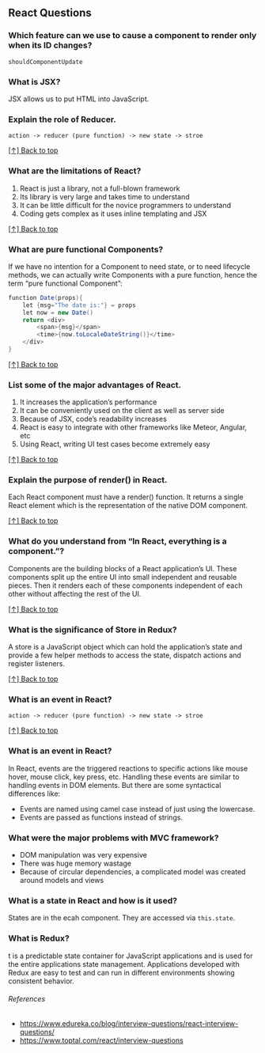 ## React Questions

### Which feature can we use to cause a component to render only when its ID changes?

```
shouldComponentUpdate
```

### What is JSX?

JSX allows us to put HTML into JavaScript.

### Explain the role of Reducer.

```
action -> reducer (pure function) -> new state -> stroe
```

[[↑] Back to top](#react-questions)

### What are the limitations of React?

1. React is just a library, not a full-blown framework
2. Its library is very large and takes time to understand
3. It can be little difficult for the novice programmers to understand
4. Coding gets complex as it uses inline templating and JSX

[[↑] Back to top](#react-questions)

### What are pure functional Components?

If we have no intention for a Component to need state, or to need lifecycle methods, we can actually write Components with a pure function, hence the term “pure functional Component”:

```cs
function Date(props){
    let {msg="The date is:"} = props
    let now = new Date()
    return <div>
        <span>{msg}</span>
        <time>{now.toLocaleDateString()}</time>
    </div>
}
```

[[↑] Back to top](#react-questions)

### List some of the major advantages of React.

1. It increases the application’s performance
2. It can be conveniently used on the client as well as server side
3. Because of JSX, code’s readability increases
4. React is easy to integrate with other frameworks like Meteor, Angular, etc
5. Using React, writing UI test cases become extremely easy

[[↑] Back to top](#react-questions)

### Explain the purpose of render() in React.

Each React component must have a render() function. It returns a single React element which is the representation of the native DOM component.

[[↑] Back to top](#react-questions)

### What do you understand from “In React, everything is a component.”?

Components are the building blocks of a React application’s UI. These components split up the entire UI into small independent and reusable pieces. Then it renders each of these components independent of each other without affecting the rest of the UI.

[[↑] Back to top](#react-questions)

### What is the significance of Store in Redux?

A store is a JavaScript object which can hold the application’s state and provide a few helper methods to access the state, dispatch actions and register listeners.

[[↑] Back to top](#react-questions)

### What is an event in React?

```
action -> reducer (pure function) -> new state -> stroe
```

[[↑] Back to top](#react-questions)

### What is an event in React?

In React, events are the triggered reactions to specific actions like mouse hover, mouse click, key press, etc. Handling these events are similar to handling events in DOM elements. But there are some syntactical differences like:

- Events are named using camel case instead of just using the lowercase.
- Events are passed as functions instead of strings.

### What were the major problems with MVC framework?

- DOM manipulation was very expensive
- There was huge memory wastage
- Because of circular dependencies, a complicated model was created around models and views

### What is a state in React and how is it used?

States are in the ecah component. They are accessed via `this.state`.

### What is Redux?

t is a predictable state container for JavaScript applications and is used for the entire applications state management. Applications developed with Redux are easy to test and can run in different environments showing consistent behavior.

###### References

- https://www.edureka.co/blog/interview-questions/react-interview-questions/
- https://www.toptal.com/react/interview-questions
